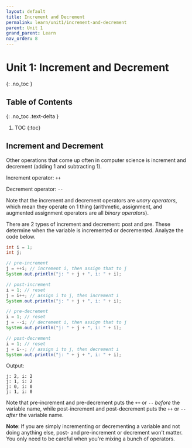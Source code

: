 ```yaml
---
layout: default
title: Increment and Decrement
permalink: learn/unit1/increment-and-decrement
parent: Unit 1
grand_parent: Learn
nav_order: 8
---
```


# Unit 1: Increment and Decrement
{: .no_toc }

## Table of Contents
{: .no_toc .text-delta }

1. TOC
{:toc}

## Increment and Decrement
Other operations that come up often in computer science is increment and decrement (adding 1 and subtracting 1).

Increment operator: `++`

Decrement operator: `--`

Note that the increment and decrement operators are *unary operators*, which mean they operate on 1 thing (arithmetic, assignment, and augmented assignment operators are all *binary operators*).

There are 2 types of increment and decrement: post and pre. These determine when the variable is incremented or decremented. Analyze the code below.

```java
int i = 1;
int j;

// pre-increment
j = ++i; // increment i, then assign that to j
System.out.println("j: " + j + ", i: " + i);

// post-increment
i = 1; // reset
j = i++; // assign i to j, then increment i
System.out.println("j: " + j + ", i: " + i);

// pre-decrement
i = 1; // reset
j = --i; // decrement i, then assign that to j
System.out.println("j: " + j + ", i: " + i);

// post-decrement
i = 1; // reset
j = i--; // assign i to j, then decrement i
System.out.println("j: " + j + ", i: " + i);
```

Output:
```
j: 2, i: 2
j: 1, i: 2
j: 0, i: 0
j: 1, i: 0
```

Note that pre-increment and pre-decrement puts the `++` or `--` *before* the variable name, while post-increment and post-decrement puts the `++` or `--` *after* the variable name.

**Note**: If you are simply incrementing or decrementing a variable and not doing anything else, post- and pre-increment or decrement won't matter. You only need to be careful when you're mixing a bunch of operators.